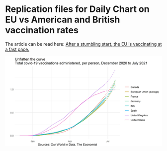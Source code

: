 # Replication files for Daily Chart on EU vs American and British vaccination rates

The article can be read here: [After a stumbling start, the EU is vaccinating at a fast pace.](https://www.economist.com/graphic-detail/2021/06/23/after-a-stumbling-start-the-eu-is-vaccinating-at-a-fast-pace)  

![Unflatten](Unflatten_cropped.jpg)  

  

